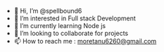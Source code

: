 - 👋 Hi, I’m @spellbound6
- 👀 I’m interested in Full stack Development 
- 🌱 I’m currently learning Node js
- 💞️ I’m looking to collaborate for projects
- 📫 How to reach me : moretanu6260@gmail.com

<!---
spellbound6/spellbound6 is a ✨ special ✨ repository because its `README.md` (this file) appears on your GitHub profile.
You can click the Preview link to take a look at your changes.
--->
